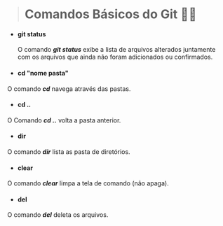 > # Comandos Básicos do Git :man_technologist:

- #### git status

  O comando ***git status*** exibe a lista de arquivos alterados juntamente com os arquivos que ainda não foram adicionados ou confirmados.

- #### cd "nome pasta"

O comando ***cd*** navega através das pastas.

- #### cd ..

O Comando ***cd ..*** volta a pasta anterior.

- #### dir

O comando ***dir*** lista as pasta de diretórios.

- #### clear

O comando ***clear*** limpa a tela de comando (não apaga).

- #### del

O comando ***del*** deleta os arquivos.